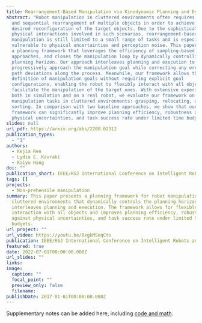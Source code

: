 ```yaml
---
title: Rearrangement-Based Manipulation via Kinodynamic Planning and Dynamic Planning Horizons
abstract: "Robot manipulation in cluttered environments often requires complex
  and sequential rearrangement of multiple objects in order to achieve the
  desired reconfiguration of the target objects. Due to the sophisticated
  physical interactions involved in such scenarios, rearrangement-based
  manipulation is still limited to a small range of tasks and is especially
  vulnerable to physical uncertainties and perception noise. This paper presents
  a planning framework that leverages the efficiency of sampling-based planning
  approaches, and closes the manipulation loop by dynamically controlling the
  planning horizon. Our approach interleaves planning and execution to
  progressively approach the manipulation goal while correcting any errors or
  path deviations along the process. Meanwhile, our framework allows the
  definition of manipulation goals without requiring explicit goal
  configurations, enabling the robot to flexibly interact with all objects to
  facilitate the manipulation of the target ones. With extensive experiments
  both in simulation and on a real robot, we evaluate our framework on three
  manipulation tasks in cluttered environments: grasping, relocating, and
  sorting. In comparison with two baseline approaches, we show that our
  framework can significantly improve planning efficiency, robustness against
  physical uncertainties, and task success rate under limited time budgets."
slides: null
url_pdf: https://arxiv.org/abs/2208.02312
publication_types:
  - "1"
authors:
  - Kejia Ren
  - Lydia E. Kavraki
  - Kaiyu Hang
doi: ""
publication_short: IEEE/RSJ International Conference on Intelligent Robots and Systems (IROS)
tags: []
projects:
  - Non-prehensile manipulation
summary: This paper presents a planning framework for robot manipulation in
  cluttered environments that dynamically controls the planning horizon and
  interleaves planning and execution. The framework allows for flexible
  interaction with all objects and improves planning efficiency, robustness
  against physical uncertainties, and task success rate under limited time
  budgets.
url_project: ""
url_video: https://youtu.be/8xgkMSeqCts
publication: IEEE/RSJ International Conference on Intelligent Robots and Systems (IROS)
featured: true
date: 2022-07-01T00:00:00.000Z
url_slides: ""
links:
image:
  caption: ""
  focal_point: ""
  preview_only: false
  filename: 
publishDate: 2017-01-01T00:00:00.000Z
---
```


Supplementary notes can be added here, including [code and math](https://arxiv.org/abs/2208.02312).
